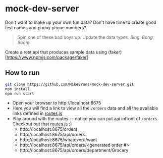 # mock-dev-server  
Don't want to make up your own fun data? Don't have time to create good test names and phony phone numbers?  
> Spin one of these bad boys up. Update the data types. _Bing. Bang. Boom._

Create a rest api that produces sample data using (faker)[https://www.npmjs.com/package/faker]

## How to run

```bash
git clone https://github.com/MikeBruns/mock-dev-server.git
npm install
npm run start
```

* Open your browser to http://localhost:8675  
* Here you will find a link to view all the `/orders` data and all the available links defined in [routes.js](https://github.com/MikeBruns/mock-dev-server/blob/master/routes.json)
* Play around with the routes -- notice you can put api infront of `/orders`. Checkout out that [routes.js](https://github.com/MikeBruns/mock-dev-server/blob/master/routes.json) ;)
  * http://localhost:8675/orders
  * http://localhost:8675/api/orders
  * http://localhost:8675/whatever/i/want
  * http://localhost:8675/api/orders/<generated order #>
  * http://localhost:8675/api/orders/department/Grocery
